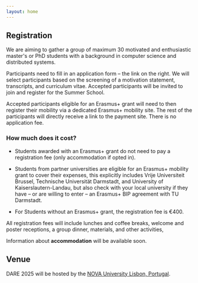 ```yaml
---
layout: home
---
```


## Registration

We are aiming to gather a group of maximum 30 motivated and enthusiastic master's or PhD students with a background in computer science and distributed systems.

Participants need to fill in an application form – the link on the right. We will select participants based on the screening of a motivation statement, transcripts, and curriculum vitae. Accepted participants will be invited to join and register for the Summer School.

Accepted participants eligible for an Erasmus+ grant will need to then register their mobility via a dedicated Erasmus+ mobility site. The rest of the participants will directly receive a link to the payment site. There is no application fee.

### How much does it cost?

* Students awarded with an Erasmus+ grant do not need to pay a registration fee (only accommodation if opted in).

* Students from partner universities are eligible for an Erasmus+ mobility grant to cover their expenses, this explicitly includes Vrije Universiteit Brussel, Technische Universität Darmstadt, and University of Kaiserslautern-Landau, but also check with your local university if they have – or are willing to enter – an Erasmus+ BIP agreement with TU Darmstadt.
  
* For Students without an Erasmus+ grant, the registration fee is €400. 

All registration fees will include lunches and coffee breaks, welcome and poster receptions, a group dinner, materials, and other activities,

Information about **accommodation** will be available soon.

## Venue

DARE 2025 will be hosted by the [NOVA University Lisbon, Portugal](https://www.unl.pt/en/).


